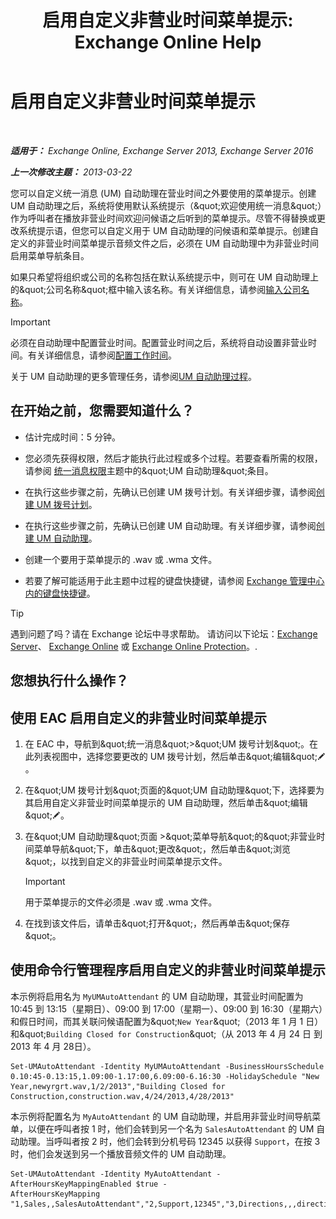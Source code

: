 ﻿---
title: '启用自定义非营业时间菜单提示: Exchange Online Help'
TOCTitle: 启用自定义非营业时间菜单提示
ms:assetid: 094c50b2-072b-4929-aaf8-f7db5b19e9b6
ms:mtpsurl: https://technet.microsoft.com/zh-cn/library/Bb266919(v=EXCHG.150)
ms:contentKeyID: 50556520
ms.date: 05/23/2018
mtps_version: v=EXCHG.150
ms.translationtype: MT
---

# 启用自定义非营业时间菜单提示

 

_**适用于：** Exchange Online, Exchange Server 2013, Exchange Server 2016_

_**上一次修改主题：** 2013-03-22_

您可以自定义统一消息 (UM) 自动助理在营业时间之外要使用的菜单提示。创建 UM 自动助理之后，系统将使用默认系统提示（\&quot;欢迎使用统一消息\&quot;）作为呼叫者在播放非营业时间欢迎问候语之后听到的菜单提示。尽管不得替换或更改系统提示语，但您可以自定义用于 UM 自动助理的问候语和菜单提示。创建自定义的非营业时间菜单提示音频文件之后，必须在 UM 自动助理中为非营业时间启用菜单导航条目。

如果只希望将组织或公司的名称包括在默认系统提示中，则可在 UM 自动助理上的\&quot;公司名称\&quot;框中输入该名称。有关详细信息，请参阅[输入公司名称](enter-a-business-name-exchange-2013-help.md)。

> [!IMPORTANT]  
> 必须在自动助理中配置营业时间。配置营业时间之后，系统将自动设置非营业时间。有关详细信息，请参阅<a href="configure-business-hours-exchange-2013-help.md">配置工作时间</a>。


关于 UM 自动助理的更多管理任务，请参阅[UM 自动助理过程](um-auto-attendant-procedures-exchange-2013-help.md)。

## 在开始之前，您需要知道什么？

  - 估计完成时间：5 分钟。

  - 您必须先获得权限，然后才能执行此过程或多个过程。若要查看所需的权限，请参阅 [统一消息权限](unified-messaging-permissions-exchange-2013-help.md)主题中的\&quot;UM 自动助理\&quot;条目。

  - 在执行这些步骤之前，先确认已创建 UM 拨号计划。有关详细步骤，请参阅[创建 UM 拨号计划](create-a-um-dial-plan-exchange-2013-help.md)。

  - 在执行这些步骤之前，先确认已创建 UM 自动助理。有关详细步骤，请参阅[创建 UM 自动助理](create-a-um-auto-attendant-exchange-2013-help.md)。

  - 创建一个要用于菜单提示的 .wav 或 .wma 文件。

  - 若要了解可能适用于此主题中过程的键盘快捷键，请参阅 [Exchange 管理中心内的键盘快捷键](keyboard-shortcuts-in-the-exchange-admin-center-exchange-online-protection-help.md)。

> [!TIP]  
> 遇到问题了吗？请在 Exchange 论坛中寻求帮助。 请访问以下论坛：<a href="https://go.microsoft.com/fwlink/p/?linkid=60612">Exchange Server</a>、 <a href="https://go.microsoft.com/fwlink/p/?linkid=267542">Exchange Online</a> 或 <a href="https://go.microsoft.com/fwlink/p/?linkid=285351">Exchange Online Protection</a>。.


## 您想执行什么操作？

## 使用 EAC 启用自定义的非营业时间菜单提示

1.  在 EAC 中，导航到\&quot;统一消息\&quot;\>\&quot;UM 拨号计划\&quot;。在此列表视图中，选择您要更改的 UM 拨号计划，然后单击\&quot;编辑\&quot;![编辑图标](images/Bb124582.6f53ccb2-1f13-4c02-bea0-30690e6ea71d(EXCHG.150).gif "编辑图标")。

2.  在\&quot;UM 拨号计划\&quot;页面的\&quot;UM 自动助理\&quot;下，选择要为其启用自定义非营业时间菜单提示的 UM 自动助理，然后单击\&quot;编辑\&quot;![编辑图标](images/Bb124582.6f53ccb2-1f13-4c02-bea0-30690e6ea71d(EXCHG.150).gif "编辑图标")。

3.  在\&quot;UM 自动助理\&quot;页面 \>\&quot;菜单导航\&quot;的\&quot;非营业时间菜单导航\&quot;下，单击\&quot;更改\&quot;，然后单击\&quot;浏览\&quot;，以找到自定义的非营业时间菜单提示文件。
    
    > [!IMPORTANT]  
    > 用于菜单提示的文件必须是 .wav 或 .wma 文件。


4.  在找到该文件后，请单击\&quot;打开\&quot;，然后再单击\&quot;保存\&quot;。

## 使用命令行管理程序启用自定义的非营业时间菜单提示

本示例将启用名为 `MyUMAutoAttendant` 的 UM 自动助理，其营业时间配置为 10:45 到 13:15（星期日）、09:00 到 17:00（星期一）、09:00 到 16:30（星期六）和假日时间，而其关联问候语配置为\&quot;`New Year`\&quot;（2013 年 1 月 1 日）和\&quot;`Building Closed for Construction`\&quot;（从 2013 年 4 月 24 日 到 2013 年 4 月 28日）。

    Set-UMAutoAttendant -Identity MyUMAutoAttendant -BusinessHoursSchedule 0.10:45-0.13:15,1.09:00-1.17:00,6.09:00-6.16:30 -HolidaySchedule "New Year,newyrgrt.wav,1/2/2013","Building Closed for Construction,construction.wav,4/24/2013,4/28/2013"

本示例将配置名为 `MyAutoAttendant` 的 UM 自动助理，并启用非营业时间导航菜单，以便在呼叫者按 1 时，他们会转到另一个名为 `SalesAutoAttendant` 的 UM 自动助理。当呼叫者按 2 时，他们会转到分机号码 12345 以获得 `Support`，在按 3 时，他们会发送到另一个播放音频文件的 UM 自动助理。

    Set-UMAutoAttendant -Identity MyAutoAttendant - 
    AfterHoursKeyMappingEnabled $true -
    AfterHoursKeyMapping "1,Sales,,SalesAutoAttendant","2,Support,12345","3,Directions,,,directions.wav"

